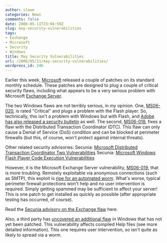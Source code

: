 ```yaml
---
author: slowe
categories: News
comments: false
date: 2006-05-11T23:04:59Z
slug: may-security-vulnerabilities
tags:
- Exchange
- Microsoft
- Security
- Windows
title: May Security Vulnerabilities
url: /2006/05/11/may-security-vulnerabilities/
wordpress_id: 246
---
```


Earlier this week, [Microsoft](http://www.microsoft.com/) released a couple of patches on its standard monthly schedule. These patches are designed to plug a couple of critical security flaws, including what appears to be a very serious problem with Microsoft [Exchange Server](http://www.microsoft.com/exchange/).

The two Windows flaws are not terribly serious, in my opinion. One, [MS06-020](http://www.microsoft.com/technet/security/Bulletin/MS06-020.mspx), is rated "Critical" and plugs a problem with the Flash player. So, technically, this isn't a problem with Windows but with Flash, and [Adobe has also released a security bulletin](http://www.adobe.com/devnet/security/security_zone/apsb06-03.html) as well. The second, [MS06-018](http://www.microsoft.com/technet/security/bulletin/ms06-018.mspx), fixes a flaw with the Distributed Transaction Coordinator (DTC). This flaw can only cause a Denial of Service (DoS) condition and can be blocked at perimeter firewalls (but this, of course, won't protect against internal threats).

Other related security advisories:
Secunia: [Microsoft Distributed Transaction Coordinator Two Vulnerabilities](http://secunia.com/advisories/20000/)
Secunia: [Microsoft Windows Flash Player Code Execution Vulnerabilities](http://secunia.com/advisories/20045/)

However, it is the Microsoft Exchange Server vulnerability, [MS06-019](http://www.microsoft.com/technet/security/bulletin/ms06-019.mspx), that is more troubling. Remotely exploitable via anonymous connections (such as SMTP), this exploit is [ripe for an automated worm](http://www.darkreading.com/document.asp?doc_id=94637&f_src=darkreading_section_318). What's worse, typical perimeter firewall protections won't help and no user intervention is required. Simply getting spammed may be sufficient to affect your server! This is one patch to get installed as quickly as possible (after appropriate testing has occurred, of course).

Read the [Secunia advisory on the Exchange flaw](http://secunia.com/advisories/20029/) here.

Also, a third party has [uncovered an additional flaw](http://secunia.com/advisories/20061/) in Windows that has not yet been patched. This vulnerability affects compiled Help files (see more detailed information). This one requires user intervention, so isn't quite as likely to spread via a worm.
